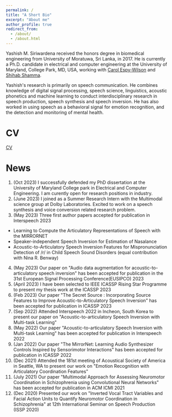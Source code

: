 ```yaml
---
permalink: /
title: "A Short Bio"
excerpt: "About me"
author_profile: true
redirect_from: 
  - /about/
  - /about.html
---
```


Yashish M. Siriwardena received the honors degree in biomedical engineering from University of Moratuwa, Sri Lanka, in 2017. He is currently a Ph.D. candidate in electrical and computer engineering at the University of Maryland, College Park, MD, USA, working with [Carol Espy-Wilson](https://isr.umd.edu/clark/faculty/391/Carol-Espy-Wilson) and [Shihab Shamma](https://isr.umd.edu/clark/faculty/476/Shihab-Shamma).

Yashish's research is primarily on speech communication. He combines knowledge of digital signal processing, speech science, linguistics, acoustic phonetics and machine learning to conduct interdisciplinary research in speech production, speech synthesis and speech inversion. He has also worked in using speech as a behavioral signal for emotion recognition, and the detection and monitoring of mental health.

CV
======
[CV](http://Yashish92.github.io/files/Yashish_CV_02_19.pdf)

News
======

1. (Oct 2023) I successfully defended my PhD dissertation at the University of Maryland College park in Electrical and Computer Engineering. I am curently open for research positions in industry. 
2. (June 2023) I joined as a Summer Research Intern with the Multimodal science group at Dolby Laboratories. Excited to work on a speech synthesis and voice conversion related research problem.
3. (May 2023) Three first author papers accepted for publication in Interspeech 2023
 - Learning to Compute the Articulatory Representations of Speech with the MIRRORNET
 - Speaker-independent Speech Inversion for Estimation of Nasalance
 - Acoustic-to-Articulatory Speech Inversion Features for Mispronunciation Detection of /r/ in Child Speech Sound Disorders (equal contribution with Nina R. Benway)
4. (May 2023) Our paper on "Audio data augmentation for acoustic-to-articulatory speech inversion" has been accepted for publication in the 31st European Signal Processing Conference(EUSIPCO) 2023
5. (April 2023) I have been selected to IEEE ICASSP Rising Star Programme to present my thesis work at the ICASSP 2023 
6. (Feb 2023) Our paper "The Secret Source : Incorporating Source Features to Improve Acoustic-to-Articulatory Speech Inversion" has been accepted for publication in ICASSP 2023
7. (Sep 2022) Attended Interspeech 2022 in Incheon, South Korea to present our paper on "Acoustic-to-articulatory Speech Inversion with Multi-task Learning"
8. (May 2022) Our paper "Acoustic-to-articulatory Speech Inversion with Multi-task Learning" has been accepted for publication in Interspeech 2022
9. (Jan 2022) Our paper "The MirrorNet: Learning Audio Synthesizer Controls Inspired by Sensorimotor Interactions" has been accepted for publication in ICASSP 2022
10. (Dec 2021) Attended the 181st meeting of Acoustical Society of America in Seattle, WA to present our work on "Emotion Recognition with Articulatory Coordination Features"
11. (July 2021) Our paper "Multimodal Approach for Assessing Neuromotor Coordination in Schizophrenia using Convolutional Neural Networks" has been accepted for publication in ACM ICMI 2021
12. (Dec 2020) Presented our work on "Inverted Vocal Tract Variables and Facial Action Units to Quantify Neuromotor Coordination in Schizophrenia" at 12th International Seminar on Speech Production (ISSP 2020)
